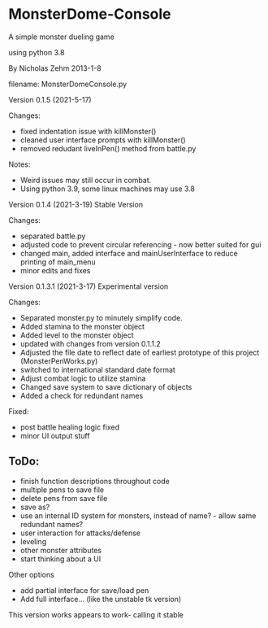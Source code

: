 # MonsterDome-Console
A simple monster dueling game

using python 3.8

By Nicholas Zehm 2013-1-8

filename: MonsterDomeConsole.py

Version 0.1.5 (2021-5-17)

Changes:
* fixed indentation issue with killMonster()
* cleaned user interface prompts with killMonster()
* removed redudant liveInPen() method from battle.py

Notes:
* Weird issues may still occur in combat.
* Using python 3.9, some linux machines may use 3.8

Version 0.1.4 (2021-3-19)
Stable Version

Changes:
* separated battle.py
* adjusted code to prevent circular referencing - now better suited for gui
* changed main, added interface and mainUserInterface to reduce printing of main_menu
* minor edits and fixes

Version 0.1.3.1 (2021-3-17)
Experimental version

Changes:
* Separated monster.py to minutely simplify code.
* Added stamina to the monster object
* Added level to the monster object
* updated with changes from version 0.1.1.2
* Adjusted the file date to reflect date of earliest prototype of this project (MonsterPenWorks.py)
* switched to international standard date format
* Adjust combat logic to utilize stamina
* Changed save system to save dictionary of objects
* Added a check for redundant names

Fixed:
* post battle healing logic fixed
* minor UI output stuff

## ToDo:
* finish function descriptions throughout code
* multiple pens to save file
* delete pens from save file
* save as?
* use an internal ID system for monsters, instead of name? - allow same redundant names?
* user interaction for attacks/defense
* leveling
* other monster attributes
* start thinking about a UI

Other options
* add partial interface for save/load pen
* Add full interface... (like the unstable tk version)

This version works appears to work- calling it stable
